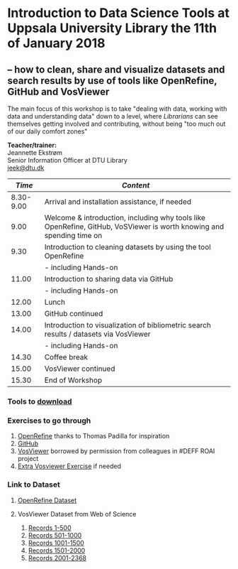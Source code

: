 # Introduction to Data Science Tools at Uppsala University Library the 11th of January 2018
## – how to clean, share and visualize datasets and search results by use of tools like OpenRefine, GitHub and VosViewer

The main focus of this workshop is to take "dealing with data, working with data and understanding data" down to a level, where *Librarians* can see themselves getting involved and contributing, without being "too much out of our daily comfort zones"

**Teacher/trainer:**<br>
Jeannette Ekstrøm<br>
Senior Information Officer at DTU Library<br>
[jeek@dtu.dk](mailto:jeek@dtu.dk)


 | *Time* | *Content* |
 | ------ | ------ |
 | 8.30-9.00 | Arrival and installation assistance, if needed |
 | 9.00 |	Welcome & introduction, including why tools like OpenRefine, GitHub, VoSViewer is worth knowing and spending time on |
 | 9.30 | Introduction to cleaning datasets by using the tool OpenRefine |
 | | - including Hands-on |
 | 11.00	| Introduction to sharing data via GitHub |
 | | - including Hands-on |
 | 12.00	| Lunch |
 | 13.00	| GitHub continued |
 | 14.00	| Introduction to visualization of bibliometric search results / datasets via VosViewer |
 | | - including Hands-on |
 | 14.30	| Coffee break |
| 15.00	| VosViewer continued |
| 15.30	| End of Workshop |



### Tools to [download](preparation.md)
### Exercises to go through

1. [OpenRefine](Exercises/openrefine_exercise1.md) thanks to Thomas Padilla for inspiration
1. [GitHub](Exercises/github-exercise2.md)
1. [VosViewer](Exercises/VOSviewer_hands-on_opgave.pdf) borrowed by permission from colleagues in #DEFF ROAI project
1. [Extra Vosviewer Exercise](Exercises/vosviewer-exercise3.md) if needed


### Link to Dataset
1. [OpenRefine Dataset](Dataset/openrefine-authors-people.csv)

1. VosViewer Dataset from Web of Science
   1. [Records 1-500](Dataset/Bibliometric1-500.txt)
   1. [Records 501-1000](Dataset/Bibliometric501-1000.txt)
   1. [Records 1001-1500](Dataset/Bibliometric1001-1500.txt)
   1. [Records 1501-2000](Dataset/Bibliometric1501-2000.txt)
   1. [Records 2001-2368](Dataset/Bibliometric2001-2368.txt)
